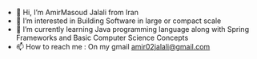 - 👋 Hi, I’m AmirMasoud Jalali from Iran
- 👀 I’m interested in Building Software in large or compact scale 
- 🌱 I’m currently learning Java programming language along with Spring Frameworks and Basic Computer Science Concepts
- 📫 How to reach me : On my gmail amir02jalali@gmail.com

<!---
amirmj/amirmj is a ✨ special ✨ repository because its `README.md` (this file) appears on your GitHub profile.
You can click the Preview link to take a look at your changes.
--->
